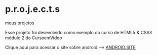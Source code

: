 # p.r.o.j.e.c.t.s
meus projetos

Esse projeto foi desevolvido como exemplo do curso de HTML5 & CSS3 módulo 2 do CursoemVideo

Clique aqui para acessar o site sobre android --> <a href="https://endrigo-blaatz.github.io/p.r.o.j.e.c.t.s/Projeto_android/android.html" target="_blank">ANDROID.SITE </a>
